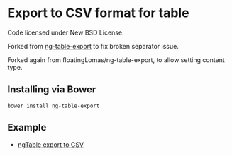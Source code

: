 Export to CSV format for table
==============================

Code licensed under New BSD License.

Forked from [ng-table-export](https://github.com/esvit/ng-table-export) to fix broken separator issue.

Forked again from floatingLomas/ng-table-export, to allow setting content type.

## Installing via Bower
```
bower install ng-table-export
```

## Example

* [ngTable export to CSV](http://bazalt-cms.com/ng-table/example/15)
